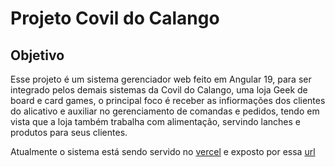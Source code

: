 # Projeto Covil do Calango

## Objetivo

Esse projeto é um sistema gerenciador web feito em Angular 19, para ser integrado pelos demais sistemas da Covil do Calango, uma loja Geek de board e card games, o principal foco é receber as infiormações dos clientes do alicativo e auxiliar no gerenciamento de comandas e pedidos, tendo em vista que a loja também trabalha com alimentação, servindo lanches e produtos para seus clientes.

Atualmente o sistema está sendo servido no [vercel](http://vercel.com/) e exposto por essa [url](https://covil-calango-web.vercel.app/dashboard)



